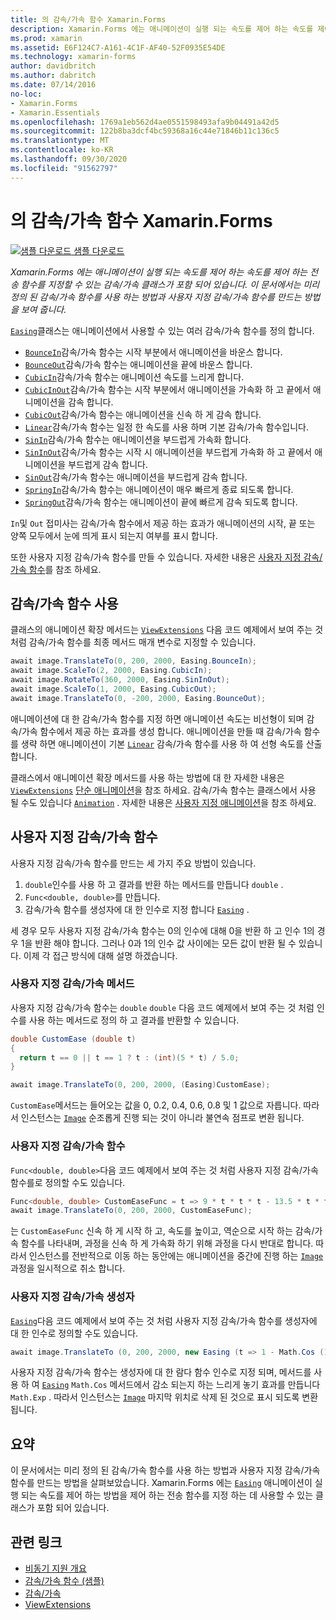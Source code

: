 ```yaml
---
title: 의 감속/가속 함수 Xamarin.Forms
description: Xamarin.Forms 에는 애니메이션이 실행 되는 속도를 제어 하는 속도를 제어 하는 전송 함수를 지정할 수 있는 감속/가속 클래스가 포함 되어 있습니다. 이 문서에서는 미리 정의 된 감속/가속 함수를 사용 하는 방법과 사용자 지정 감속/가속 함수를 만드는 방법을 보여 줍니다.
ms.prod: xamarin
ms.assetid: E6F124C7-A161-4C1F-AF40-52F0935E54DE
ms.technology: xamarin-forms
author: davidbritch
ms.author: dabritch
ms.date: 07/14/2016
no-loc:
- Xamarin.Forms
- Xamarin.Essentials
ms.openlocfilehash: 1769a1eb562d4ae0551598493afa9b04491a42d5
ms.sourcegitcommit: 122b8ba3dcf4bc59368a16c44e71846b11c136c5
ms.translationtype: MT
ms.contentlocale: ko-KR
ms.lasthandoff: 09/30/2020
ms.locfileid: "91562797"
---
```

# <a name="easing-functions-in-no-locxamarinforms"></a>의 감속/가속 함수 Xamarin.Forms

[![샘플 다운로드](~/media/shared/download.png) 샘플 다운로드](https://docs.microsoft.com/samples/xamarin/xamarin-forms-samples/userinterface-animation-easing)

_Xamarin.Forms 에는 애니메이션이 실행 되는 속도를 제어 하는 속도를 제어 하는 전송 함수를 지정할 수 있는 감속/가속 클래스가 포함 되어 있습니다. 이 문서에서는 미리 정의 된 감속/가속 함수를 사용 하는 방법과 사용자 지정 감속/가속 함수를 만드는 방법을 보여 줍니다._

[`Easing`](xref:Xamarin.Forms.Easing)클래스는 애니메이션에서 사용할 수 있는 여러 감속/가속 함수를 정의 합니다.

- [`BounceIn`](xref:Xamarin.Forms.Easing.BounceIn)감속/가속 함수는 시작 부분에서 애니메이션을 바운스 합니다.
- [`BounceOut`](xref:Xamarin.Forms.Easing.BounceOut)감속/가속 함수는 애니메이션을 끝에 바운스 합니다.
- [`CubicIn`](xref:Xamarin.Forms.Easing.CubicIn)감속/가속 함수는 애니메이션 속도를 느리게 합니다.
- [`CubicInOut`](xref:Xamarin.Forms.Easing.CubicInOut)감속/가속 함수는 시작 부분에서 애니메이션을 가속화 하 고 끝에서 애니메이션을 감속 합니다.
- [`CubicOut`](xref:Xamarin.Forms.Easing.CubicOut)감속/가속 함수는 애니메이션을 신속 하 게 감속 합니다.
- [`Linear`](xref:Xamarin.Forms.Easing.Linear)감속/가속 함수는 일정 한 속도를 사용 하며 기본 감속/가속 함수입니다.
- [`SinIn`](xref:Xamarin.Forms.Easing.SinIn)감속/가속 함수는 애니메이션을 부드럽게 가속화 합니다.
- [`SinInOut`](xref:Xamarin.Forms.Easing.SinInOut)감속/가속 함수는 시작 시 애니메이션을 부드럽게 가속화 하 고 끝에서 애니메이션을 부드럽게 감속 합니다.
- [`SinOut`](xref:Xamarin.Forms.Easing.SinOut)감속/가속 함수는 애니메이션을 부드럽게 감속 합니다.
- [`SpringIn`](xref:Xamarin.Forms.Easing.SpringIn)감속/가속 함수는 애니메이션이 매우 빠르게 종료 되도록 합니다.
- [`SpringOut`](xref:Xamarin.Forms.Easing.SpringOut)감속/가속 함수는 애니메이션이 끝에 빠르게 감속 되도록 합니다.

`In`및 `Out` 접미사는 감속/가속 함수에서 제공 하는 효과가 애니메이션의 시작, 끝 또는 양쪽 모두에서 눈에 띄게 표시 되는지 여부를 표시 합니다.

또한 사용자 지정 감속/가속 함수를 만들 수 있습니다. 자세한 내용은 [사용자 지정 감속/가속 함수](#custom-easing-functions)를 참조 하세요.

## <a name="consuming-an-easing-function"></a>감속/가속 함수 사용

클래스의 애니메이션 확장 메서드는 [`ViewExtensions`](xref:Xamarin.Forms.ViewExtensions) 다음 코드 예제에서 보여 주는 것 처럼 감속/가속 함수를 최종 메서드 매개 변수로 지정할 수 있습니다.

```csharp
await image.TranslateTo(0, 200, 2000, Easing.BounceIn);
await image.ScaleTo(2, 2000, Easing.CubicIn);
await image.RotateTo(360, 2000, Easing.SinInOut);
await image.ScaleTo(1, 2000, Easing.CubicOut);
await image.TranslateTo(0, -200, 2000, Easing.BounceOut);
```

애니메이션에 대 한 감속/가속 함수를 지정 하면 애니메이션 속도는 비선형이 되며 감속/가속 함수에서 제공 하는 효과를 생성 합니다. 애니메이션을 만들 때 감속/가속 함수를 생략 하면 애니메이션이 기본 [`Linear`](xref:Xamarin.Forms.Easing.Linear) 감속/가속 함수를 사용 하 여 선형 속도를 산출 합니다.

클래스에서 애니메이션 확장 메서드를 사용 하는 방법에 대 한 자세한 내용은 [`ViewExtensions`](xref:Xamarin.Forms.ViewExtensions) [단순 애니메이션](~/xamarin-forms/user-interface/animation/simple.md)을 참조 하세요. 감속/가속 함수는 클래스에서 사용 될 수도 있습니다 [`Animation`](xref:Xamarin.Forms.Animation) . 자세한 내용은 [사용자 지정 애니메이션](~/xamarin-forms/user-interface/animation/custom.md)을 참조 하세요.

## <a name="custom-easing-functions"></a>사용자 지정 감속/가속 함수

사용자 지정 감속/가속 함수를 만드는 세 가지 주요 방법이 있습니다.

1. `double`인수를 사용 하 고 결과를 반환 하는 메서드를 만듭니다 `double` .
1. `Func<double, double>`를 만듭니다.
1. 감속/가속 함수를 생성자에 대 한 인수로 지정 합니다 [`Easing`](xref:Xamarin.Forms.Easing) .

세 경우 모두 사용자 지정 감속/가속 함수는 0의 인수에 대해 0을 반환 하 고 인수 1의 경우 1을 반환 해야 합니다. 그러나 0과 1의 인수 값 사이에는 모든 값이 반환 될 수 있습니다. 이제 각 접근 방식에 대해 설명 하겠습니다.

### <a name="custom-easing-method"></a>사용자 지정 감속/가속 메서드

사용자 지정 감속/가속 함수는 `double` `double` 다음 코드 예제에서 보여 주는 것 처럼 인수를 사용 하는 메서드로 정의 하 고 결과를 반환할 수 있습니다.

```csharp
double CustomEase (double t)
{
  return t == 0 || t == 1 ? t : (int)(5 * t) / 5.0;
}

await image.TranslateTo(0, 200, 2000, (Easing)CustomEase);
```

`CustomEase`메서드는 들어오는 값을 0, 0.2, 0.4, 0.6, 0.8 및 1 값으로 자릅니다. 따라서 인스턴스는 [`Image`](xref:Xamarin.Forms.Image) 순조롭게 진행 되는 것이 아니라 불연속 점프로 변환 됩니다.

### <a name="custom-easing-func"></a>사용자 지정 감속/가속 함수

`Func<double, double>`다음 코드 예제에서 보여 주는 것 처럼 사용자 지정 감속/가속 함수를로 정의할 수도 있습니다.

```csharp
Func<double, double> CustomEaseFunc = t => 9 * t * t * t - 13.5 * t * t + 5.5 * t;
await image.TranslateTo(0, 200, 2000, CustomEaseFunc);
```

는 `CustomEaseFunc` 신속 하 게 시작 하 고, 속도를 높이고, 역순으로 시작 하는 감속/가속 함수를 나타내며, 과정을 신속 하 게 가속화 하기 위해 과정을 다시 반대로 합니다. 따라서 인스턴스를 전반적으로 이동 하는 동안에는 애니메이션을 중간에 진행 하는 [`Image`](xref:Xamarin.Forms.Image) 과정을 일시적으로 취소 합니다.

### <a name="custom-easing-constructor"></a>사용자 지정 감속/가속 생성자

[`Easing`](xref:Xamarin.Forms.Easing)다음 코드 예제에서 보여 주는 것 처럼 사용자 지정 감속/가속 함수를 생성자에 대 한 인수로 정의할 수도 있습니다.

```csharp
await image.TranslateTo (0, 200, 2000, new Easing (t => 1 - Math.Cos (10 * Math.PI * t) * Math.Exp (-5 * t)));
```

사용자 지정 감속/가속 함수는 생성자에 대 한 람다 함수 인수로 지정 되며, 메서드를 사용 하 여 [`Easing`](xref:Xamarin.Forms.Easing) `Math.Cos` 메서드에서 감소 되는지 하는 느리게 놓기 효과를 만듭니다 `Math.Exp` . 따라서 인스턴스는 [`Image`](xref:Xamarin.Forms.Image) 마지막 위치로 삭제 된 것으로 표시 되도록 변환 됩니다.

## <a name="summary"></a>요약

이 문서에서는 미리 정의 된 감속/가속 함수를 사용 하는 방법과 사용자 지정 감속/가속 함수를 만드는 방법을 살펴보았습니다. Xamarin.Forms 에는 [`Easing`](xref:Xamarin.Forms.Easing) 애니메이션이 실행 되는 속도를 제어 하는 방법을 제어 하는 전송 함수를 지정 하는 데 사용할 수 있는 클래스가 포함 되어 있습니다.

## <a name="related-links"></a>관련 링크

- [비동기 지원 개요](~/cross-platform/platform/async.md)
- [감속/가속 함수 (샘플)](/samples/xamarin/xamarin-forms-samples/userinterface-animation-easing)
- [감속/가속](xref:Xamarin.Forms.Easing)
- [ViewExtensions](xref:Xamarin.Forms.ViewExtensions)